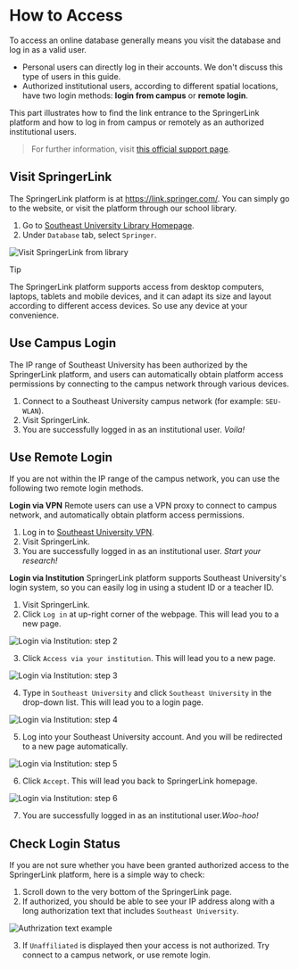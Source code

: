 # How to Access
To access an online database generally means you visit the database and log in as a valid user. 
- Personal users can directly log in their accounts. We don't discuss this type of users in this guide.
- Authorized institutional users, according to different spatial locations, have two login methods: **login from campus** or **remote login**.

This part illustrates how to find the link entrance to the SpringerLink platform and how to log in from campus or remotely as an authorized institutional users. 

> For further information, visit [this official support page](https://support.springer.com/en/support/solutions/articles/6000080116-user-access-to-springerlink-and-springer-for-r-d-content).

## Visit SpringerLink
The SpringerLink platform is at https://link.springer.com/. You can simply go to the website, or visit the platform through our school library.
1. Go to [Southeast University Library Homepage](http://www.lib.seu.edu.cn/).
2. Under `Database` tab, select `Springer`.  

![](/_media/seulibhome.gif 'Visit SpringerLink from library')


> [!TIP]
> The SpringerLink platform supports access from desktop computers, laptops, tablets and mobile devices, and it can adapt its size and layout according to different access devices. So use any device at your convenience.

## Use Campus Login
The IP range of Southeast University has been authorized by the SpringerLink platform, and users can automatically obtain platform access permissions by connecting to the campus network through various devices. 
1. Connect to a Southeast University campus network (for example: `SEU-WLAN`).
2. Visit SpringerLink.
3. You are successfully logged in as an institutional user. *Voila!*

## Use Remote Login
If you are not within the IP range of the campus network, you can use the following two remote login methods.

**Login via VPN**
Remote users can use a VPN proxy to connect to campus network, and automatically obtain platform access permissions.
1. Log in to [Southeast University VPN](https://vpn.seu.edu.cn).
2. Visit SpringerLink.
3. You are successfully logged in as an institutional user. *Start your research!*

**Login via Institution**
SpringerLink platform supports Southeast University's login system, so you can easily log in using a student ID or a teacher ID.
1. Visit SpringerLink.
2. Click `Log in` at up-right corner of the webpage. This will lead you to a new page.  

![](/_media/login.png 'Login via Institution: step 2')

3. Click `Access via your institution`. This will lead you to a new page.  

![](/_media/institu.png 'Login via Institution: step 3')

4. Type in `Southeast University` and click `Southeast University` in the drop-down list. This will lead you to a login page.  

![](/_media/type.png 'Login via Institution: step 4')

5. Log into your Southeast University account. And you will be redirected to a new page automatically.  

![](/_media/seulogin.png 'Login via Institution: step 5')

6. Click `Accept`. This will lead you back to SpringerLink homepage.  

![](/_media/accept.png 'Login via Institution: step 6')

7. You are successfully logged in as an institutional user.*Woo-hoo!*

## Check Login Status
If you are not sure whether you have been granted authorized access to the SpringerLink platform, here is a simple way to check:
1. Scroll down to the very bottom of the SpringerLink page. 
2. If authorized, you should be able to see your IP address along with a long authorization text that includes `Southeast University`.  

![](/_media/checknet.png 'Authrization text example')

3. If `Unaffiliated` is displayed then your access is not authorized. Try connect to a campus network, or use remote login.